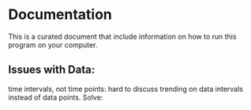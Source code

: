 # Documentation
This is a curated document that include information on how to run this program on your computer.

## Issues with Data:
time intervals, not time points: hard to discuss trending on data intervals instead of data points.
Solve: 
